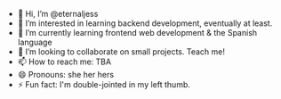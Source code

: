 - 👋 Hi, I’m @eternaljess
- 👀 I’m interested in learning backend development, eventually at least.
- 🌱 I’m currently learning frontend web development & the Spanish language
- 💞️ I’m looking to collaborate on small projects. Teach me!
- 📫 How to reach me: TBA
- 😄 Pronouns: she her hers
- ⚡ Fun fact: I'm double-jointed in my left thumb.

<!---
eternaljess/eternaljess is a ✨ special ✨ repository because its `README.md` (this file) appears on your GitHub profile.
You can click the Preview link to take a look at your changes.
--->
